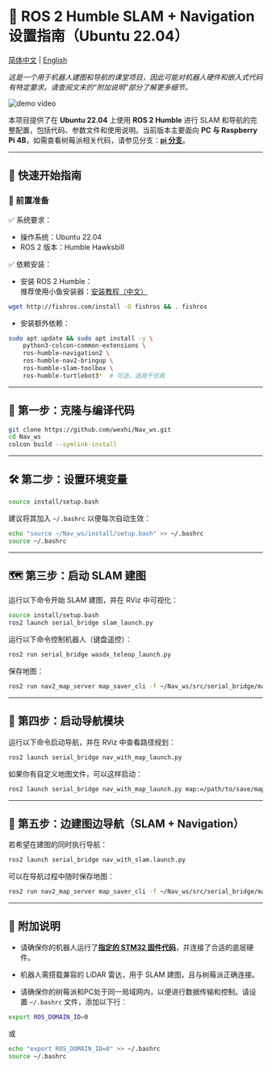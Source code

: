 # 🧭 ROS 2 Humble SLAM + Navigation 设置指南（Ubuntu 22.04）

[简体中文](README.md) | [English](README_EN.md)

_这是一个用于机器人建图和导航的课堂项目，因此可能对机器人硬件和嵌入式代码有特定要求。请查阅文末的“附加说明”部分了解更多细节。_

![demo video](doc/527-ezgif.com-speed.gif)

本项目提供了在 **Ubuntu 22.04** 上使用 **ROS 2 Humble** 进行 SLAM 和导航的完整配置，包括代码、参数文件和使用说明。当前版本主要面向 **PC 与 Raspberry Pi 4B**，如需查看树莓派相关代码，请参见分支：[**pi 分支**](https://github.com/wexhi/Nav_ws/tree/pi)。

---

## 🚀 快速开始指南

### 🧰 前置准备

✅ 系统要求：

- 操作系统：Ubuntu 22.04  
- ROS 2 版本：Humble Hawksbill

✅ 依赖安装：

- 安装 ROS 2 Humble：  
  推荐使用小鱼安装器：[安装教程（中文）](https://fishros.org.cn/forum/topic/20/%E5%B0%8F%E9%B1%BC%E7%9A%84%E4%B8%80%E9%94%AE%E5%AE%89%E8%A3%85%E7%B3%BB%E5%88%97)

```bash
wget http://fishros.com/install -O fishros && . fishros
```

- 安装额外依赖：

```bash
sudo apt update && sudo apt install -y \
    python3-colcon-common-extensions \
    ros-humble-navigation2 \
    ros-humble-nav2-bringup \
    ros-humble-slam-toolbox \
    ros-humble-turtlebot3*  # 可选，适用于仿真
```

---

## 🧱 第一步：克隆与编译代码

```bash
git clone https://github.com/wexhi/Nav_ws.git
cd Nav_ws
colcon build --symlink-install
```

---

## 🛠️ 第二步：设置环境变量

```bash
source install/setup.bash
```

建议将其加入 `~/.bashrc` 以便每次自动生效：

```bash
echo "source ~/Nav_ws/install/setup.bash" >> ~/.bashrc
source ~/.bashrc
```

---

## 🗺️ 第三步：启动 SLAM 建图

运行以下命令开始 SLAM 建图，并在 RViz 中可视化：

```bash
source install/setup.bash
ros2 launch serial_bridge slam_launch.py
```

运行以下命令控制机器人（键盘遥控）：

```bash
ros2 run serial_bridge wasdx_teleop_launch.py
```

保存地图：

```bash
ros2 run nav2_map_server map_saver_cli -f ~/Nav_ws/src/serial_bridge/maps/<map_name>
```

---

## 🧭 第四步：启动导航模块

运行以下命令启动导航，并在 RViz 中查看路径规划：

```bash
ros2 launch serial_bridge nav_with_map_launch.py
```

如果你有自定义地图文件，可以这样启动：

```bash
ros2 launch serial_bridge nav_with_map_launch.py map:=/path/to/save/map.yaml
```

---

## 🚀 第五步：边建图边导航（SLAM + Navigation）

若希望在建图的同时执行导航：

```bash
ros2 launch serial_bridge nav_with_slam.launch.py
```

可以在导航过程中随时保存地图：

```bash
ros2 run nav2_map_server map_saver_cli -f ~/Nav_ws/src/serial_bridge/maps/<map_name>
```

---

## 📝 附加说明

- 请确保你的机器人运行了[**指定的 STM32 固件代码**](https://github.com/wexhi/SR)，并连接了合适的底层硬件。

- 机器人需搭载兼容的 LiDAR 雷达，用于 SLAM 建图，且与树莓派正确连接。

- 请确保你的树莓派和PC处于同一局域网内，以便进行数据传输和控制。请设置 `~/.bashrc` 文件，添加以下行：

```bash
export ROS_DOMAIN_ID=0
```

或

```bash
echo "export ROS_DOMAIN_ID=0" >> ~/.bashrc
source ~/.bashrc
```
